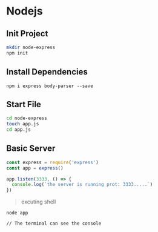 # Nodejs

## Init Project

```bash
mkdir node-express
npm init
```

## Install Dependencies
```
npm i express body-parser --save
```


## Start File

```bash
cd node-express
touch app.js
cd app.js
```

## Basic Server
```js
const express = require('express')
const app = express()

app.listen(3333, () => {
  console.log(`the server is running prot: 3333.....`)
})
```

> excuting shell
```shell
node app

// The terminal can see the console
```